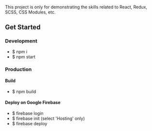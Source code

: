 This project is only for demonstrating the skills related to React, Redux, SCSS, CSS Modules, etc.

## Get Started
### Development
- $ npm i
- $ npm start

### Production
#### Build
- $ npm build

#### Deploy on Google Firebase
- $ firebase login
- $ firebase init (select 'Hosting' only)
- $ firebase deploy